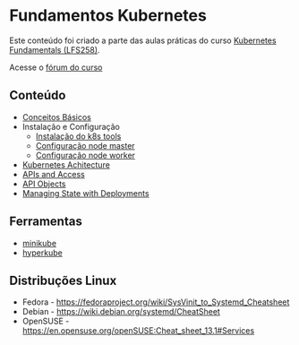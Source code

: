 # Fundamentos Kubernetes
Este conteúdo foi criado a parte das aulas práticas do curso [Kubernetes Fundamentals (LFS258)](https://training.linuxfoundation.org/training/kubernetes-fundamentals/).

Acesse o [fórum do curso](https://forum.linuxfoundation.org/categories/lfs258-class-forum)

## Conteúdo
* [Conceitos Básicos](/basics.md)
* Instalação e Configuração
  * [Instalação do k8s tools](/install.md)
  * [Configuração node master](/master.md)
  * [Configuração node worker](/worker.md)
* [Kubernetes Achitecture]()
* [APIs and Access]()
* [API Objects]()
* [Managing State with Deployments]()

## Ferramentas
* [minikube](/minikube.md)
* [hyperkube](/hyperkube.md)

## Distribuções Linux
* Fedora - https://fedoraproject.org/wiki/SysVinit_to_Systemd_Cheatsheet
* Debian - https://wiki.debian.org/systemd/CheatSheet
* OpenSUSE - https://en.opensuse.org/openSUSE:Cheat_sheet_13.1#Services
